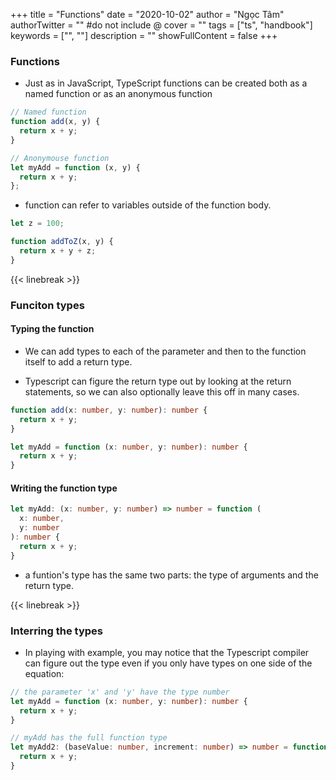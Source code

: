+++
title = "Functions"
date = "2020-10-02"
author = "Ngọc Tâm"
authorTwitter = "" #do not include @
cover = ""
tags = ["ts", "handbook"]
keywords = ["", ""]
description = ""
showFullContent = false
+++

### Functions
- Just as in JavaScript, TypeScript functions can be created both as a named function or as an anonymous function

```ts
// Named function
function add(x, y) {
  return x + y;
}

// Anonymouse function
let myAdd = function (x, y) {
  return x + y;
};
```

- function can refer to variables outside of the function body.

```ts
let z = 100;

function addToZ(x, y) {
  return x + y + z;
}
```

{{< linebreak >}}

### Funciton types

#### Typing the function
- We can add types to each of the parameter and then to the function itself to add a return type.

- Typescript can figure the return type out by looking at the return statements, so we can also optionally leave this off in many cases.

```ts
function add(x: number, y: number): number {
  return x + y;
}

let myAdd = function (x: number, y: number): number {
  return x + y;
}
```

#### Writing the function type

```ts
let myAdd: (x: number, y: number) => number = function (
  x: number,
  y: number
): number {
  return x + y;
}
```

- a funtion's type has the same two parts: the type of arguments and the return type.

{{< linebreak >}}

### Interring the types
- In playing with example, you may notice that the Typescript compiler can figure out the type even if you only have types on one side of the equation:

```ts
// the parameter 'x' and 'y' have the type number
let myAdd = function (x: number, y: number): number {
  return x + y;
}

// myAdd has the full function type
let myAdd2: (baseValue: number, increment: number) => number = function (x, y) {
  return x + y;
}
```